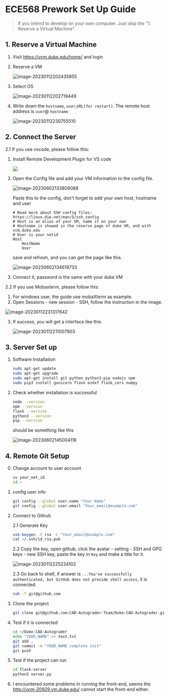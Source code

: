 # ECE568 Prework Set Up Guide

> If you intend to develop on your own computer. Just skip the "1. Reserve a Virtual Machine".

## 1.  Reserve a Virtual Machine

1. Visit https://vcm.duke.edu/home/ and login

2. Reserve a VM

   ![image-20230112202435855](https://raw.githubusercontent.com/Hangming-Ye/All-Pic/main/pic/202301122024926.png)
   
   


3. Select OS

   ![image-20230112202719449](https://raw.githubusercontent.com/Hangming-Ye/All-Pic/main/pic/202301122027512.png)

   

4. Write down the `hostname`, `user`,`URL(for restart)`. The remote host address is `user`@ `hostname`

   ![image-20230112230755510](https://raw.githubusercontent.com/Hangming-Ye/All-Pic/main/pic/202301122307607.png)

## 2. Connect the Server

2.1 If you use vscode, please follow this:

1. Install Remote Development Plugin for VS code

   ![](https://raw.githubusercontent.com/Hangming-Ye/All-Pic/main/pic/202306021334199.png)

2. Open the Config file and add your VM information to the config file.

   ![image-20230602133809088](https://raw.githubusercontent.com/Hangming-Ye/All-Pic/main/pic/202306021338113.png)

   Paste this to the config, don't forget to add your own host, hostname and user

   ```
   # Read more about SSH config files: https://linux.die.net/man/5/ssh_config
   # Host is an alias of your VM, name it on your own
   # Hostname is showed in the reserve page of duke VM, end with vcm.duke.edu
   # User is your netid
   Host 
       HostName 
       User 
   ```

   save and refresh, and you can get the page like this.

   ![image-20230602134619733](https://raw.githubusercontent.com/Hangming-Ye/All-Pic/main/pic/202306021346772.png)

3. Connect it, password is the same with your duke VM

   


2.2 If you use Mobaxterm, please follow this:

1. For windows user, the guide use mobaXterm as example. 
2. Open Sessions - new session - SSH, follow the instruction in the image.

![image-20230112231317642](https://raw.githubusercontent.com/Hangming-Ye/All-Pic/main/pic/202301122313676.png)



3. If success, you will get a interface like this

   ![image-20230112211007903](https://raw.githubusercontent.com/Hangming-Ye/All-Pic/main/pic/202301122110930.png)


## 3. Server Set up


1. Software Installation

   ```bash
   sudo apt-get update
   sudo apt-get upgrade
   sudo apt-get install git python python3-pip nodejs npm
   sudo pip3 install gunicorn flask ezdxf flask_cors numpy
   ```

2. Check whether installation is successful

   ```bash
   node --version
   npm --version
   flask --version
   python3 --version
   pip --version
   ```

   should be something like this

   ![image-20230602145004116](https://raw.githubusercontent.com/Hangming-Ye/All-Pic/main/pic/202306021450133.png)


## 4. Remote Git Setup

0. Change account to user account

   ```bash
   su your_net_id
   cd ~
   ```
   
1. config user info

   ```bash
   git config --global user.name "Your Name"
   git config --global user.email "Your_email@example.com"
   ```
   
2. Connect to Github

   2.1 Generate Key

   ```bash
   ssh-keygen -t rsa -C "Your_email@example.com"
   cat ~/.ssh/id_rsa.pub
   ```

   2.2 Copy the key, open github, click the avatar - setting - SSH and GPG keys - new SSH key, paste the key in `Key` and make a title for it.

   ![image-20230112225224102](https://raw.githubusercontent.com/Hangming-Ye/All-Pic/main/pic/image-20230112225224102.png)

   2.3 Go back to shell, if answer is `...You've successfully authenticated, but GitHub does not provide shell access`, it is connected.

   ```bash
   ssh -T git@github.com
   ```

   

3. Clone the project

   ```bash
   git clone git@github.com:CAD-Autograder-Team/Duke-CAD-Autograder.git
   ```

   

4. Test if it is connected
    ```bash
    cd ~/Duke-CAD-Autograder
    echo "YOUR_NAME" >> test.txt
    git add .
    git commit -m "YOUR_NAME complete init"
    git push
    ```



5. Test if the project can run

   ```bash
   cd flask-server
   python3 server.py
   ```

6. I encountered some problems in running the front-end, seems the  http://vcm-20929.vm.duke.edu/ cannot start the front-end either.


